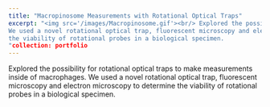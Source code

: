 ```yaml
---
title: "Macropinosome Measurements with Rotational Optical Traps"
excerpt: "<img src='/images/Macropinosome.gif'><br/> Explored the possibility for rotational optical traps to make measurements inside of macrophages.
We used a novel rotational optical trap, fluorescent microscopy and electron microscopy to determine
the viability of rotational probes in a biological specimen.
"collection: portfolio
---
```


Explored the possibility for rotational optical traps to make measurements inside of macrophages.
We used a novel rotational optical trap, fluorescent microscopy and electron microscopy to determine
the viability of rotational probes in a biological specimen.









